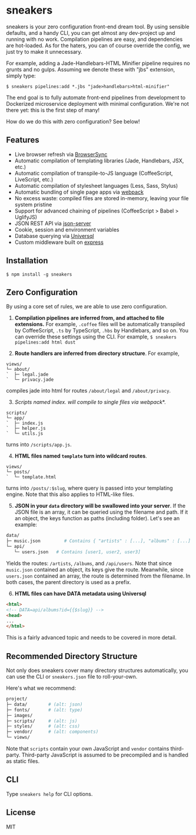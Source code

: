# sneakers

sneakers is your zero configuration front-end dream tool. By using sensible
defaults, and a handy CLI, you can get almost any dev-project up and running
with no work. Compilation pipelines are easy, and dependencies are hot-loaded.
As for the haters, you can of course override the config, we just try to make
it unnecessary.

For example, adding a Jade-Handlebars-HTML Minifier pipeline requires no grunts
and no gulps. Assuming we denote these with "jbs" extension, simply type:

`$ sneakers pipelines:add *.jbs "jade>handlebars>html-minifier"`

The end goal is to fully automate front-end pipelines from development to
Dockerized microservice deployment with minimal configuration. We're not there
yet: this is the first step of many!

How do we do this with zero configuration? See below!


## Features

* Live browser refresh via [BrowserSync](https://github.com/Browsersync/browser-sync)  
* Automatic compilation of templating libraries (Jade, Handlebars, JSX, etc.)  
* Automatic compilation of transpile-to-JS language (CoffeeScript, LiveScript, etc.)  
* Automatic compilation of stylesheet languages (Less, Sass, Stylus)  
* Automatic bundling of single page apps via [webpack](https://github.com/webpack/webpack)
* No excess waste: compiled files are stored in-memory, leaving your file system pristine
* Support for advanced chaining of pipelines (CoffeeScript > Babel > UglifyJS)  
* JSON REST API via [json-server](https://github.com/typicode/json-server)  
* Cookie, session and environment variables  
* Database querying via [Universql](https://github.com/brandoncarl/universql)  
* Custom middleware built on [express](https://github.com/expressjs/express)


## Installation

```
$ npm install -g sneakers
```

## Zero Configuration

By using a core set of rules, we are able to use zero configuration.  

1. **Compilation pipelines are inferred from, and attached to file extensions.**
For example, `.coffee` files will be automatically transpiled by CoffeeScript,
`.ts` by TypeScript, `.hbs` by Handlebars, and so on. You can override these
settings using the CLI. For example, `$ sneakers pipelines:add html dust`

2. **Route handlers are inferred from directory structure**. For example,
  ```
  views/
  └─ about/
  `  ├─ legal.jade
  `  └─ privacy.jade
  ```
  compiles jade into html for routes `/about/legal` and `/about/privacy`.

3. **Scripts named index.* will compile to single files via webpack**.
  ```
  scripts/
  └─ app/
  `  ├─ index.js
  `  ├─ helper.js
  `  └─ utils.js
  ```
  turns into `/scripts/app.js`.

4. **HTML files named `template` turn into wildcard routes**.
  ```
  views/
  └─ posts/
  `  └─ template.html
  ```
  turns into `/posts/:$slug`, where query is passed into your templating engine.
  Note that this also applies to HTML-like files.

5. **JSON in your `data` directory will be swallowed into your server**.
  If the JSON file is an array, it can be queried using the filename and path.
  If it an object, the keys function as paths (including folder). Let's see an example:
  ```bash
  data/
  ├─ music.json         # Contains { "artists" : [...], "albums" : [...] }
  └─ api/
     └─ users.json   # Contains [user1, user2, user3]
  ```
  Yields the routes: `/artists`, `/albums`, and `/api/users`. Note that since
  `music.json` contained an object, its keys give the route. Meanwhile, since
  `users.json` contained an array, the route is determined from the filename. In
  both cases, the parent directory is used as a prefix.

6. **HTML files can have DATA metadata using Universql**
  ```html
  <html>
  <!-- DATA=api/albums?id={{$slug}} -->
  <head>
  ...
  </html>
  ```
  This is a fairly advanced topic and needs to be covered in more detail.

## Recommended Directory Structure

Not only does sneakers cover many directory structures automatically, you can
use the CLI or `sneakers.json` file to roll-your-own.

Here's what we recommend:

```bash
project/
├─ data/        # (alt: json)
├─ fonts/       # (alt: type)
├─ images/
├─ scripts/     # (alt: js)
├─ styles/      # (alt: css)
├─ vendor/      # (alt: components)
└─ views/

```
Note that `scripts` contain your own JavaScript and `vendor` contains third-party.
Third-party JavaScript is assumed to be precompiled and is handled as static files.


## CLI

Type `sneakers help` for CLI options.


## License
MIT
